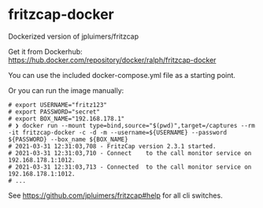 # fritzcap-docker
Dockerized version of jpluimers/fritzcap

Get it from Dockerhub:
https://hub.docker.com/repository/docker/ralph/fritzcap-docker

You can use the included docker-compose.yml file as a starting point.

Or you can run the image manually:

```
# export USERNAME="fritz123"
# export PASSWORD="secret"
# export BOX_NAME="192.168.178.1"
# ❯ docker run --mount type=bind,source="$(pwd)",target=/captures --rm -it fritzcap-docker -c -d -m --username=${USERNAME} --password ${PASSWORD} --box_name ${BOX_NAME}
# 2021-03-31 12:31:03,708 - FritzCap version 2.3.1 started.
# 2021-03-31 12:31:03,710 - Connect    to the call monitor service on 192.168.178.1:1012.
# 2021-03-31 12:31:03,713 - Connected  to the call monitor service on 192.168.178.1:1012.
# ...
```

See https://github.com/jpluimers/fritzcap#help for all cli switches.
